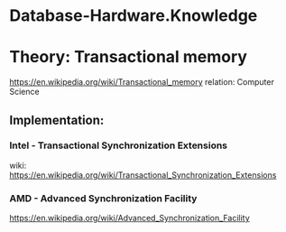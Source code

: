 # Database-Hardware.Knowledge

# Theory: Transactional memory
https://en.wikipedia.org/wiki/Transactional_memory
relation: Computer Science


## Implementation:
### Intel - Transactional Synchronization Extensions
wiki: https://en.wikipedia.org/wiki/Transactional_Synchronization_Extensions

### AMD - Advanced Synchronization Facility
https://en.wikipedia.org/wiki/Advanced_Synchronization_Facility

